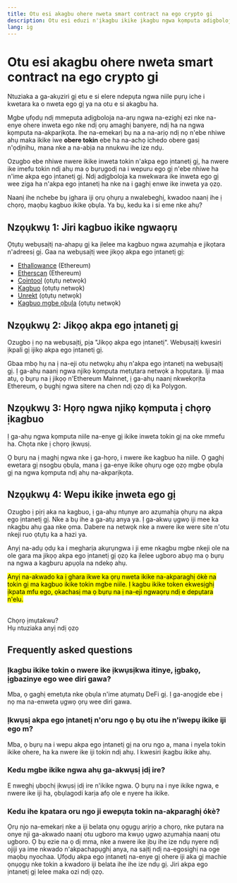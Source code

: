 ```yaml
---
title: Otu esi akagbu ohere nweta smart contract na ego crypto gi
description: Otu esi eduzi n'ịkagbu ikike ịkagbu ngwa kọmputa adigboloja
lang: ig
---
```


# Otu esi akagbu ohere nweta smart contract na ego crypto gi

Ntuziaka a ga-akụziri gị etu e si elere ndepụta ngwa niile pụrụ iche i kwetara ka o nweta ego gị ya na otu e si akagbu ha.

Mgbe ụfọdụ ndị mmeputa adịgboloja na-arụ ngwa na-ezighị ezi nke na-enye ohere inweta ego nke ndị ọrụ amaghị banyere, ndị ha na ngwa kọmputa na-akparịkọta. Ihe na-emekarị bụ na a na-arịọ ndị nọ n'ebe nhiwe ahụ maka ikike iwe **obere tokin** ebe ha na-achọ ichedo obere gasị n'ọdịnihu, mana nke a na-abịa na nnukwu ihe ize ndụ.

Ozugbo ebe nhiwe nwere ikike inweta tokin n'akpa ego ịntanetị gị, ha nwere ike imefu tokin ndị ahụ ma ọ bụrụgodị na i wepuru ego gị n'ebe nhiwe ha n'ime akpa ego ịntanetị gị. Ndị adịgboloja ka nwekwara ike inweta ego gị wee ziga ha n'akpa ego ịntanetị ha nke na i gaghị enwe ike inweta ya ọzọ.

Naanị ihe nchebe bụ ịghara iji ọrụ ọhụrụ a nwalebeghị, kwadoo naanị ihe ị chọrọ, maọbụ kagbuo ikike ọbụla. Ya bụ, kedu ka i si eme nke ahụ?

## Nzọụkwụ 1: Jiri kagbuo ikike ngwaọrụ

Ọtụtụ webụsaịtị na-ahapụ gị ka ịlelee ma kagbuo ngwa azụmahịa e jikọtara n'adreesị gị. Gaa na webụsaịtị wee jikọọ akpa ego ịntanetị gị:

- [Ethallowance](https://ethallowance.com/) (Ethereum)
- [Etherscan](https://etherscan.io/tokenapprovalchecker) (Ethereum)
- [Cointool](https://cointool.app/approve/eth) (ọtụtụ netwọk)
- [Kagbuo](https://revoke.cash/) (ọtụtụ netwọk)
- [Unrekt](https://app.unrekt.net/) (ọtụtụ netwọk)
- [Kagbuo mgbe ọbụla](https://everrise.com/everrevoke/) (ọtụtụ netwọk)

## Nzọụkwụ 2: Jikọọ akpa ego ịntanetị gị

Ozugbo ị nọ na webụsaịtị, pịa "Jikọọ akpa ego ịntanetị". Webụsaịtị kwesiri ịkpali gị ijikọ akpa ego ịntanetị gị.

Gbaa mbọ hụ na ị na-eji otu netwọkụ ahụ n'akpa ego ịntanetị na webụsaịtị gị. Ị ga-ahụ naanị ngwa njikọ kọmputa metụtara netwọk a họpụtara. Iji maa atụ, ọ bụrụ na ị jikọọ n'Ethereum Mainnet, ị ga-ahụ naanị nkwekọrịta Ethereum, ọ bụghị ngwa sitere na chen ndị ọzọ dị ka Polygon.

## Nzọụkwụ 3: Họrọ ngwa njikọ kọmputa ị chọrọ ịkagbuo

Ị ga-ahụ ngwa kọmputa niile na-enye gị ikike inweta tokin gị na oke mmefu ha. Chọta nke ị chọrọ ịkwụsị.

Ọ bụrụ na ị maghị ngwa nke ị ga-họrọ, i nwere ike kagbuo ha niile. Ọ gaghị ewetara gị nsogbu ọbụla, mana ị ga-enye ikike ọhụrụ oge ọzọ mgbe ọbụla gị na ngwa kọmputa ndị ahụ na-akparịkọta.

## Nzọụkwụ 4: Wepu ikike ịnweta ego gị

Ozugbo ị pịrị aka na kagbuo, ị ga-ahụ ntụnye aro azụmahịa ọhụrụ na akpa ego ịntanetị gị. Nke a bụ ihe a ga-atụ anya ya. Ị ga-akwụ ụgwọ iji mee ka nkagbu ahụ gaa nke ọma. Dabere na netwọk nke a nwere ike were site n'otu nkeji ruo ọtụtụ ka a hazi ya.

Anyị na-adụ ọdụ ka i megharịa akụrụngwa i ji eme nkagbu mgbe nkeji ole na ole gara ma jikọọ akpa ego ịntanetị gị ọzọ ka ịlelee ugboro abụọ ma ọ bụrụ na ngwa a kagburu apụọla na ndekọ ahụ.

<mark>Anyị na-akwado ka ị ghara ikwe ka ọrụ nweta ikike na-akparaghị ókè na tokin gị ma kagbuo ikike tokin mgbe niile. Ị kagbu ikike token ekwesịghị ịkpata mfu ego, ọkachasị ma ọ bụrụ na ị na-eji ngwaọrụ ndị e depụtara n'elu.</mark>

 <br />

<Alert variant="update">
<Emoji text=":eyes:" className="text-4xl"/>
<AlertContent className="justify-between flex-row items-center">
  <div>Chọrọ ịmụtakwu?</div>
  <ButtonLink href="/guides/">
    Hụ ntuziaka anyị ndị ọzọ
  </ButtonLink>
</AlertContent>
</Alert>

## Frequently asked questions

### Ịkagbu ikike tokin o nwere ike ịkwụsịkwa itinye, ịgbakọ, ịgbazinye ego wee diri gawa?

Mba, ọ gaghị emetụta nke ọbụla n'ime atụmatụ DeFi gị. Ị ga-anọgịde ebe ị nọ ma na-enweta ụgwọ ọrụ wee diri gawa.

### Ịkwụsị akpa ego ịntanetị n'oru ngo ọ bụ otu ihe n'iwepụ ikike iji ego m?

Mba, ọ bụrụ na i wepu akpa ego ịntanetị gị na oru ngo a, mana i nyela tokin ikike ohere, ha ka nwere ike iji tokin ndị ahụ. I kwesiri ịkagbu ikike ahụ.

### Kedu mgbe ikike ngwa ahụ ga-akwụsị ịdị ire?

E nweghị ụbọchị ịkwụsị ịdị ire n'ikike ngwa. Ọ bụrụ na i nye ikike ngwa, e nwere ike iji ha, ọbụlagodi karịa afọ ole e nyere ha ikike.

### Kedu ihe kpatara oru ngo ji ewepụta tokin na-akparaghị ókè?

Ọrụ njo na-emekarị nke a iji belata ọnụ ọgụgụ arịrịọ a chọrọ, nke pụtara na onye nji ga-akwado naanị otu ugboro ma kwụọ ụgwọ azụmahịa naanị otu ugboro. Ọ bụ ezie na ọ dị mma, nke a nwere ike ịbụ ihe ize ndụ nyere ndị ojiji ya ime nkwado n'akpachapụghị anya, na saịtị ndị na-egosighị na oge maọbụ nyochaa. Ụfọdụ akpa ego ịntanetị na-enye gị ohere iji aka gị machie ọnụọgụ nke tokin a kwadoro iji belata ihe ihe ize ndụ gị. Jiri akpa ego ịntanetị gị lelee maka ozi ndị ọzọ.
